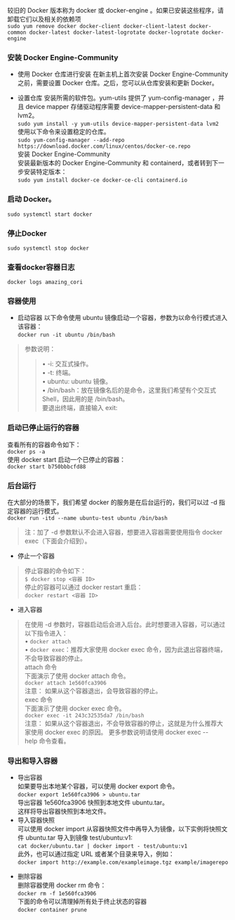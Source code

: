 较旧的 Docker 版本称为 docker 或 docker-engine 。如果已安装这些程序，请卸载它们以及相关的依赖项  
`sudo yum remove docker docker-client docker-client-latest docker-common docker-latest docker-latest-logrotate docker-logrotate docker-engine`
### 安装 Docker Engine-Community
+ 使用 Docker 仓库进行安装
在新主机上首次安装 Docker Engine-Community 之前，需要设置 Docker 仓库。之后，您可以从仓库安装和更新 Docker。  
- 设置仓库
安装所需的软件包。yum-utils 提供了 yum-config-manager ，并且 device mapper 存储驱动程序需要 device-mapper-persistent-data 和 lvm2。  
`sudo yum install -y yum-utils device-mapper-persistent-data lvm2`  
使用以下命令来设置稳定的仓库。  
`sudo yum-config-manager --add-repo  https://download.docker.com/linux/centos/docker-ce.repo`  
安装 Docker Engine-Community  
安装最新版本的 Docker Engine-Community 和 containerd，或者转到下一步安装特定版本：  
`sudo yum install docker-ce docker-ce-cli containerd.io`  
### 启动 Docker。
`sudo systemctl start docker`
### 停止Docker
`sudo systemctl stop docker`
### 查看docker容器日志
`docker logs amazing_cori`
### 容器使用
+ 启动容器
以下命令使用 ubuntu 镜像启动一个容器，参数为以命令行模式进入该容器：    
`docker run -it ubuntu /bin/bash`  
>参数说明：  
>>• -i: 交互式操作。  
>>• -t: 终端。  
>>• ubuntu: ubuntu 镜像。  
>>• /bin/bash：放在镜像名后的是命令，这里我们希望有个交互式 Shell，因此用的是 /bin/bash。  
要退出终端，直接输入 exit:
### 启动已停止运行的容器
查看所有的容器命令如下：  
`docker ps -a`  
使用 docker start 启动一个已停止的容器：  
`docker start b750bbbcfd88`  

### 后台运行
在大部分的场景下，我们希望 docker 的服务是在后台运行的，我们可以过 -d 指定容器的运行模式。  
`docker run -itd --name ubuntu-test ubuntu /bin/bash`  
>注：加了 -d 参数默认不会进入容器，想要进入容器需要使用指令 docker exec（下面会介绍到）。    

+ 停止一个容器
>停止容器的命令如下：  
`$ docker stop <容器 ID>`  
停止的容器可以通过 docker restart 重启：  
`docker restart <容器 ID>`
- 进入容器
>在使用 -d 参数时，容器启动后会进入后台。此时想要进入容器，可以通过以下指令进入：  
• `docker attach`  
• `docker exec`：推荐大家使用 docker exec 命令，因为此退出容器终端，不会导致容器的停止。  
attach 命令  
下面演示了使用 docker attach 命令。  
`docker attach 1e560fca3906`  
注意： 如果从这个容器退出，会导致容器的停止。  
exec 命令  
下面演示了使用 docker exec 命令。  
`docker exec -it 243c32535da7 /bin/bash`  
注意： 如果从这个容器退出，不会导致容器的停止，这就是为什么推荐大家使用 docker exec 的原因。
更多参数说明请使用 docker exec --help 命令查看。

### 导出和导入容器
+ 导出容器  
如果要导出本地某个容器，可以使用 docker export 命令。  
`docker export 1e560fca3906 > ubuntu.tar`  
导出容器 1e560fca3906 快照到本地文件 ubuntu.tar。  
这样将导出容器快照到本地文件。
+ 导入容器快照  
可以使用 docker import 从容器快照文件中再导入为镜像，以下实例将快照文件 ubuntu.tar 导入到镜像 test/ubuntu:v1:  
`cat docker/ubuntu.tar | docker import - test/ubuntu:v1`  
此外，也可以通过指定 URL 或者某个目录来导入，例如：  
`docker import http://example.com/exampleimage.tgz example/imagerepo`  
* 删除容器  
删除容器使用 docker rm 命令：     
`docker rm -f 1e560fca3906`  
下面的命令可以清理掉所有处于终止状态的容器  
`docker container prune`  